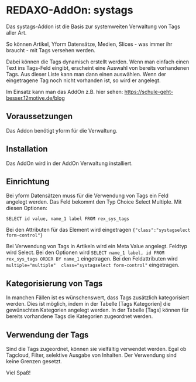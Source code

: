REDAXO-AddOn: systags
=====================

Das systags-Addon ist die Basis zur systemweiten Verwaltung von Tags aller Art.

So können Artikel, Yform Datensätze, Medien, Slices - was immer ihr braucht - mit Tags versehen werden.

Dabei können die Tags dynamisch erstellt werden. Wenn man einfach einen Text ins Tags-Feld eingibt, erscheint eine Auswahl von bereits vorhandenen Tags. Aus dieser Liste kann man dann einen auswählen. Wenn der eingetragene Tag noch nicht vorhanden ist, so wird er angelegt.

Im Einsatz kann man das AddOn z.B. hier sehen: https://schule-geht-besser.12motive.de/blog


Voraussetzungen
---------------

Das Addon benötigt yform für die Verwaltung.


Installation
------------

Das AddOn wird in der AddOn Verwaltung installiert.


Einrichtung
-----------

Bei yform Datensätzen muss für die Verwendung von Tags ein Feld angelegt werden. Das Feld bekommt den Typ Choice Select Multiple. Mit diesen Optionen:

`SELECT id value, name_1 label FROM rex_sys_tags`

Bei den Attributen für das Element wird eingetragen `{"class":"systagselect form-control"}`

Bei Verwendung von Tags in Artikeln wird ein Meta Value angelegt. Feldtyp wird Select. Bei den Optionen wird `SELECT name_1 label, id FROM rex_sys_tags ORDER BY name_1` eingetragen. Bei den Feldattributen wird `multiple="multiple"  class="systagselect form-control"` eingetragen.


Kategorisierung von Tags
------------------------

In manchen Fällen ist es wünschenswert, dass Tags zusätzlich kategorisiert werden. Dies ist möglich, indem in der Tabelle [Tags Kategorien] die gewünschten Kategorien angelegt werden. In der Tabelle [Tags] können für bereits vorhandene Tags die Kategorien zugeordnet werden.


Verwendung der Tags
-------------------

Sind die Tags zugeordnet, können sie vielfältig verwendet werden. Egal ob Tagcloud, Filter, selektive Ausgabe von Inhalten. Der Verwendung sind keine Grenzen gesetzt.

Viel Spaß!